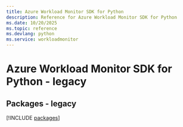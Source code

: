 ```yaml
---
title: Azure Workload Monitor SDK for Python
description: Reference for Azure Workload Monitor SDK for Python
ms.date: 10/20/2025
ms.topic: reference
ms.devlang: python
ms.service: workloadmonitor
---
```

# Azure Workload Monitor SDK for Python - legacy
## Packages - legacy
[!INCLUDE [packages](workload-monitor-index.md)]